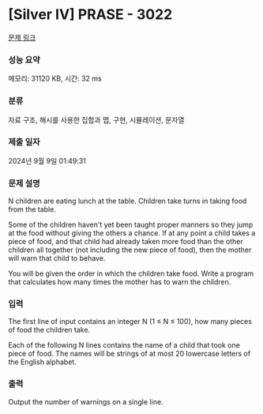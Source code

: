 # [Silver IV] PRASE - 3022 

[문제 링크](https://www.acmicpc.net/problem/3022) 

### 성능 요약

메모리: 31120 KB, 시간: 32 ms

### 분류

자료 구조, 해시를 사용한 집합과 맵, 구현, 시뮬레이션, 문자열

### 제출 일자

2024년 9월 9일 01:49:31

### 문제 설명

<p>N children are eating lunch at the table. Children take turns in taking food from the table. </p>

<p>Some of the children haven't yet been taught proper manners so they jump at the food without giving the others a chance. If at any point a child takes a piece of food, and that child had already taken more food than the other children all together (not including the new piece of food), then the mother will warn that child to behave. </p>

<p>You will be given the order in which the children take food. Write a program that calculates how many times the mother has to warn the children. </p>

### 입력 

 <p>The first line of input contains an integer N (1 ≤ N ≤ 100), how many pieces of food the children take. </p>

<p>Each of the following N lines contains the name of a child that took one piece of food. The names will be strings of at most 20 lowercase letters of the English alphabet. </p>

### 출력 

 <p>Output the number of warnings on a single line. </p>

<p> </p>

